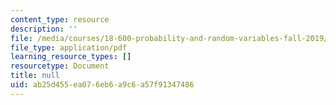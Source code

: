 ```yaml
---
content_type: resource
description: ''
file: /media/courses/18-600-probability-and-random-variables-fall-2019/ab25d455ea076eb6a9c6a57f91347486_MIT18_600F19_lec15.pdf
file_type: application/pdf
learning_resource_types: []
resourcetype: Document
title: null
uid: ab25d455-ea07-6eb6-a9c6-a57f91347486
---
```

